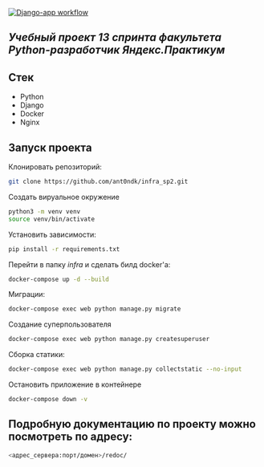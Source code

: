 [![Django-app workflow](https://github.com/DeffronMax/yamdb_final/actions/workflows/main.yml/badge.svg)](https://github.com/ant0ndk/yamdb_final/actions/workflows/main.yml)

## _Учебный проект 13 спринта факультета Python-разработчик Яндекс.Практикум_

## Стек
 - Python
 - Django
 - Docker
 - Nginx

## Запуск проекта

Клонировать репозиторий:
```sh
git clone https://github.com/ant0ndk/infra_sp2.git
```
Создать вируальное окружение
```sh
python3 -m venv venv
source venv/bin/activate
```

Установить зависимости:
```sh
pip install -r requirements.txt
```

Перейти в папку _infra_ и сделать билд docker'a:
```sh
docker-compose up -d --build
```

Миграции:
```sh
docker-compose exec web python manage.py migrate
```

Создание суперпользователя
```sh
docker-compose exec web python manage.py createsuperuser
```

Сборка статики:
```sh
docker-compose exec web python manage.py collectstatic --no-input
```

Остановить приложение в контейнере
```sh
docker-compose down -v
```
## Подробную документацию по проекту можно посмотреть по адресу:
```sh
<адрес_сервера:порт/домен>/redoc/
```

